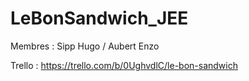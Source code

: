 # LeBonSandwich_JEE


Membres : Sipp Hugo / Aubert Enzo

Trello : https://trello.com/b/0UghvdlC/le-bon-sandwich

